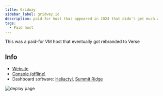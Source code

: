 ```yaml
---
title: Gridway
sidebar_label: gridway.io
description: paid-for host that appeared in 2024 that didn't get much attention and was owned by [Matt James](../People/Matt%20James.md)
tags:
  - Paid host
---
```


This was a paid-for VM host that eventually got rebranded to Verse

## Info
* [Website](https://gridway.io/)
* [Console (offline)](http://console.gridway.io/)
* Dashboard software: [Heliactyl](../Software/heliactyl.mdx), [Summit Ridge](https://github.com/Heliactyl-Archive/22750-summit-ridge)

![deploy page](https://summerhosts.github.io/media/gridway/deploy_page.png)